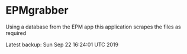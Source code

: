 # EPMgrabber
Using a database from the EPM app this application scrapes the files as required


Latest backup: Sun Sep 22 16:24:01 UTC 2019
